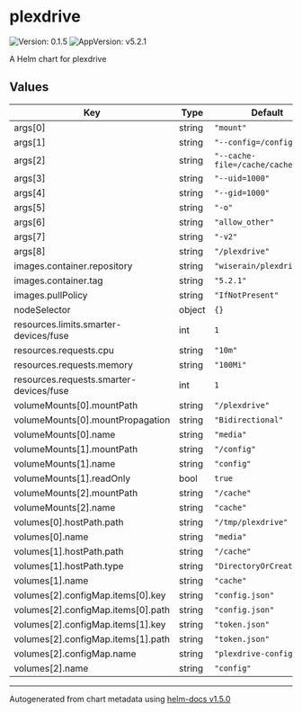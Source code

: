 # plexdrive

![Version: 0.1.5](https://img.shields.io/badge/Version-0.1.5-informational?style=flat-square) ![AppVersion: v5.2.1](https://img.shields.io/badge/AppVersion-v5.2.1-informational?style=flat-square)

A Helm chart for plexdrive

## Values

| Key | Type | Default | Description |
|-----|------|---------|-------------|
| args[0] | string | `"mount"` |  |
| args[1] | string | `"--config=/config/"` |  |
| args[2] | string | `"--cache-file=/cache/cache.bolt"` |  |
| args[3] | string | `"--uid=1000"` |  |
| args[4] | string | `"--gid=1000"` |  |
| args[5] | string | `"-o"` |  |
| args[6] | string | `"allow_other"` |  |
| args[7] | string | `"-v2"` |  |
| args[8] | string | `"/plexdrive"` |  |
| images.container.repository | string | `"wiserain/plexdrive"` |  |
| images.container.tag | string | `"5.2.1"` |  |
| images.pullPolicy | string | `"IfNotPresent"` |  |
| nodeSelector | object | `{}` |  |
| resources.limits.smarter-devices/fuse | int | `1` |  |
| resources.requests.cpu | string | `"10m"` |  |
| resources.requests.memory | string | `"100Mi"` |  |
| resources.requests.smarter-devices/fuse | int | `1` |  |
| volumeMounts[0].mountPath | string | `"/plexdrive"` |  |
| volumeMounts[0].mountPropagation | string | `"Bidirectional"` |  |
| volumeMounts[0].name | string | `"media"` |  |
| volumeMounts[1].mountPath | string | `"/config"` |  |
| volumeMounts[1].name | string | `"config"` |  |
| volumeMounts[1].readOnly | bool | `true` |  |
| volumeMounts[2].mountPath | string | `"/cache"` |  |
| volumeMounts[2].name | string | `"cache"` |  |
| volumes[0].hostPath.path | string | `"/tmp/plexdrive"` |  |
| volumes[0].name | string | `"media"` |  |
| volumes[1].hostPath.path | string | `"/cache"` |  |
| volumes[1].hostPath.type | string | `"DirectoryOrCreate"` |  |
| volumes[1].name | string | `"cache"` |  |
| volumes[2].configMap.items[0].key | string | `"config.json"` |  |
| volumes[2].configMap.items[0].path | string | `"config.json"` |  |
| volumes[2].configMap.items[1].key | string | `"token.json"` |  |
| volumes[2].configMap.items[1].path | string | `"token.json"` |  |
| volumes[2].configMap.name | string | `"plexdrive-config"` |  |
| volumes[2].name | string | `"config"` |  |

----------------------------------------------
Autogenerated from chart metadata using [helm-docs v1.5.0](https://github.com/norwoodj/helm-docs/releases/v1.5.0)
